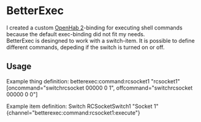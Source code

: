 # BetterExec
I created a custom  [OpenHab 2](https://github.com/openhab)-binding for executing shell commands because the default exec-binding did not fit my needs. \
BetterExec is desingned to work with a switch-item. 
It is possible to define different commands, depeding if the switch is turned on or off. 

## Usage
Example thing definition:
betterexec:command:rcsocket1 "rcsocket1" [oncommand="switchrcsocket 00000 0 1", offcommand="switchrcsocket 00000 0 0"]

Example item definition:
Switch RCSocketSwitch1          "Socket 1"           {channel="betterexec:command:rcsocket1:execute"}


